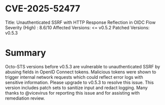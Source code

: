 # CVE-2025-52477
Title: Unauthenticated SSRF with HTTP Response Reflection in OIDC Flow
Severity (High) : 8.6/10
Affected Versions: <= v0.5.2
Patched Versions: v0.5.3
# Summary
Octo-STS versions before v0.5.3 are vulnerable to unauthenticated SSRF by abusing fields in OpenID Connect tokens. Malicious tokens were shown to trigger internal network requests which could reflect error logs with sensitive information.
Please upgrade to v0.5.3 to resolve this issue. This version includes patch sets to sanitize input and redact logging.
Many thanks to @vicevirus for reporting this issue and for assisting with remediation review.
